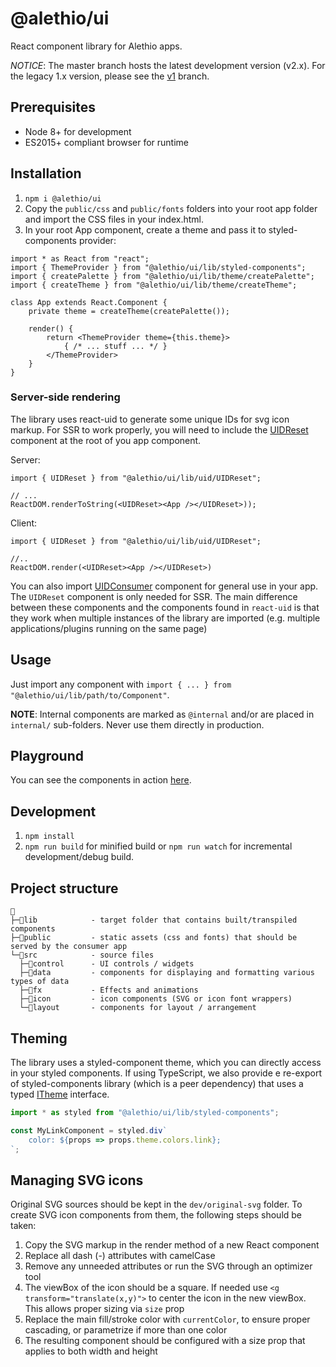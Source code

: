 # @alethio/ui

React component library for Alethio apps.

*NOTICE*: The master branch hosts the latest development version (v2.x). For the legacy 1.x version, please see the [v1](../../tree/v1) branch.

## Prerequisites

- Node 8+ for development
- ES2015+ compliant browser for runtime

## Installation

1. `npm i @alethio/ui`
2. Copy the `public/css` and `public/fonts` folders into your root app folder and import the CSS files in your index.html.
3. In your root App component, create a theme and pass it to styled-components provider:

```tsx
import * as React from "react";
import { ThemeProvider } from "@alethio/ui/lib/styled-components";
import { createPalette } from "@alethio/ui/lib/theme/createPalette";
import { createTheme } from "@alethio/ui/lib/theme/createTheme";

class App extends React.Component {
    private theme = createTheme(createPalette());

    render() {
        return <ThemeProvider theme={this.theme}>
            { /* ... stuff ... */ }
        </ThemeProvider>
    }
}
```

### Server-side rendering

The library uses react-uid to generate some unique IDs for svg icon markup. For SSR to work properly, you will need to include the [UIDReset](./uid/UIDReset.tsx) component at the root of you app component.

Server:
```tsx
import { UIDReset } from "@alethio/ui/lib/uid/UIDReset";

// ...
ReactDOM.renderToString(<UIDReset><App /></UIDReset>));
```

Client:
```tsx
import { UIDReset } from "@alethio/ui/lib/uid/UIDReset";

//..
ReactDOM.render(<UIDReset><App /></UIDReset>)
```

You can also import [UIDConsumer](./id/UIDConsumer.tsx) component for general use in your app. The `UIDReset` component is only needed for SSR. The main difference between these components and the components found in `react-uid` is that they work when multiple instances of the library are imported (e.g. multiple applications/plugins running on the same page)

## Usage

Just import any component with `import { ... } from "@alethio/ui/lib/path/to/Component"`.

**NOTE**: Internal components are marked as `@internal` and/or are placed in `internal/` sub-folders. Never use them directly in production.

## Playground

You can see the components in action [here](https://alethio.github.io/ui).

## Development

1. `npm install`
2. `npm run build` for minified build or `npm run watch` for incremental development/debug build.

## Project structure
```
📁
├─📁lib            - target folder that contains built/transpiled components
├─📁public         - static assets (css and fonts) that should be served by the consumer app
└─📁src            - source files
  ├─📁control      - UI controls / widgets
  ├─📁data         - components for displaying and formatting various types of data
  ├─📁fx           - Effects and animations
  ├─📁icon         - icon components (SVG or icon font wrappers)
  └─📁layout       - components for layout / arrangement
```

## Theming

The library uses a styled-component theme, which you can directly access in your styled components. If using TypeScript, we also provide e re-export of styled-components library (which is a peer dependency) that uses a typed [ITheme](./src/theme/ITheme.ts) interface.

```ts
import * as styled from "@alethio/ui/lib/styled-components";

const MyLinkComponent = styled.div`
    color: ${props => props.theme.colors.link};
`;
```

## Managing SVG icons

Original SVG sources should be kept in the `dev/original-svg` folder. To create SVG icon components from them, the following steps should be taken:

1. Copy the SVG markup in the render method of a new React component
2. Replace all dash (-) attributes with camelCase
3. Remove any unneeded attributes or run the SVG through an optimizer tool
4. The viewBox of the icon should be a square. If needed use `<g transform="translate(x,y)">` to center the icon in the new viewBox. This allows proper sizing via `size` prop
5. Replace the main fill/stroke color with `currentColor`, to ensure proper cascading, or parametrize if more than one color
6. The resulting component should be configured with a size prop that applies to both width and height
